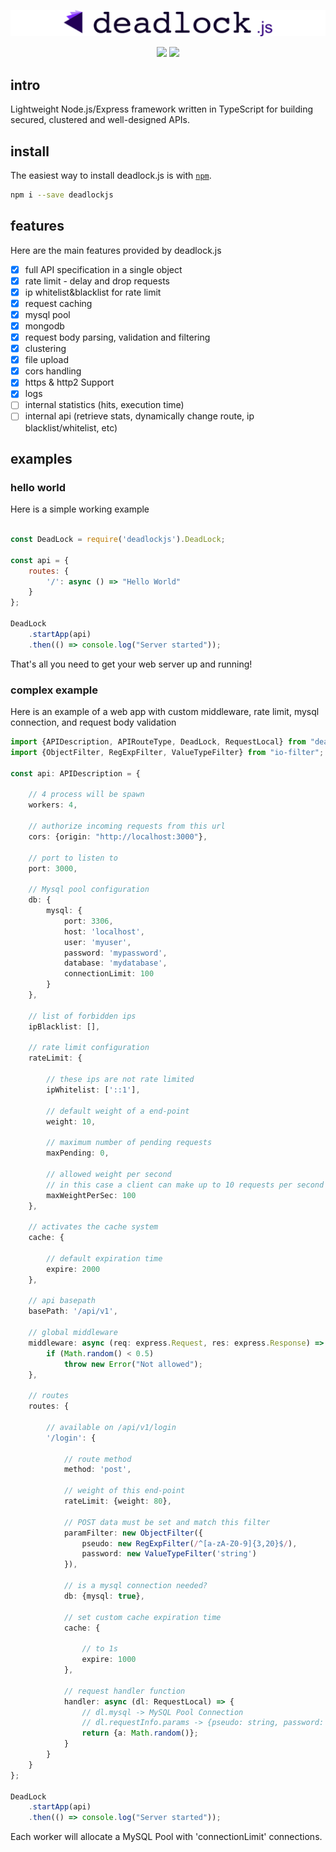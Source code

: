 ![](./doc/logo.png)

<p align="center">
    <img src="https://img.shields.io/badge/build-passing-brightgreen.svg" />
    <img src="https://img.shields.io/badge/npm-v1.4.12-brightgreen.svg" />
</p>

## intro
Lightweight Node.js/Express framework written in TypeScript for building secured, clustered and well-designed APIs.


## install
The easiest way to install deadlock.js is with [`npm`][npm].

[npm]: https://www.npmjs.com/

```sh
npm i --save deadlockjs
```

## features
Here are the main features provided by deadlock.js
- [x] full API specification in a single object
- [x] rate limit - delay and drop requests
- [x] ip whitelist&blacklist for rate limit
- [x] request caching
- [x] mysql pool
- [x] mongodb
- [x] request body parsing, validation and filtering
- [x] clustering
- [x] file upload
- [x] cors handling
- [x] https & http2 Support
- [x] logs
- [ ] internal statistics (hits, execution time)
- [ ] internal api (retrieve stats, dynamically change route, ip blacklist/whitelist, etc)

## examples
### hello world
Here is a simple working example
```javascript

const DeadLock = require('deadlockjs').DeadLock;

const api = {
    routes: {
        '/': async () => "Hello World"
    }
};

DeadLock
    .startApp(api)
    .then(() => console.log("Server started"));
```

That's all you need to get your web server up and running! 

### complex example

Here is an example of a web app with custom middleware, rate limit, mysql connection, and request body validation

```typescript
import {APIDescription, APIRouteType, DeadLock, RequestLocal} from "deadlockjs";
import {ObjectFilter, RegExpFilter, ValueTypeFilter} from "io-filter";

const api: APIDescription = {
    
    // 4 process will be spawn
    workers: 4,
    
    // authorize incoming requests from this url
    cors: {origin: "http://localhost:3000"},
    
    // port to listen to
    port: 3000,
    
    // Mysql pool configuration
    db: {
        mysql: {
            port: 3306,
            host: 'localhost',
            user: 'myuser',
            password: 'mypassword',
            database: 'mydatabase',
            connectionLimit: 100
        }
    },
    
    // list of forbidden ips
    ipBlacklist: [],
    
    // rate limit configuration
    rateLimit: {
        
        // these ips are not rate limited
        ipWhitelist: ['::1'],
        
        // default weight of a end-point
        weight: 10,
        
        // maximum number of pending requests
        maxPending: 0,
        
        // allowed weight per second
        // in this case a client can make up to 10 requests per second by default
        maxWeightPerSec: 100
    },
    
    // activates the cache system
    cache: {
        
        // default expiration time
        expire: 2000
    },
    
    // api basepath
    basePath: '/api/v1',
    
    // global middleware
    middleware: async (req: express.Request, res: express.Response) => {
        if (Math.random() < 0.5)
            throw new Error("Not allowed");
    },
    
    // routes
    routes: {
        
        // available on /api/v1/login
        '/login': {
            
            // route method
            method: 'post',
            
            // weight of this end-point
            rateLimit: {weight: 80},
            
            // POST data must be set and match this filter
            paramFilter: new ObjectFilter({
                pseudo: new RegExpFilter(/^[a-zA-Z0-9]{3,20}$/),
                password: new ValueTypeFilter('string')
            }),
            
            // is a mysql connection needed?
            db: {mysql: true},
            
            // set custom cache expiration time
            cache: {
                
                // to 1s
                expire: 1000
            },
            
            // request handler function
            handler: async (dl: RequestLocal) => {
                // dl.mysql -> MySQL Pool Connection
                // dl.requestInfo.params -> {pseudo: string, password: string}
                return {a: Math.random()};
            }
        }
    }
};

DeadLock
    .startApp(api)
    .then(() => console.log("Server started"));
```

Each worker will allocate a MySQL Pool with 'connectionLimit' connections.

